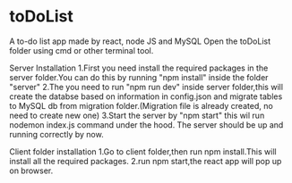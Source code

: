 # toDoList
A to-do list app made by react, node JS and MySQL 
Open the toDoList folder using cmd or other terminal tool.

Server Installation
1.First you need install the required packages in the server folder.You can do this by running "npm install" inside the folder "server"
2.The you need to run "npm run dev" inside server folder,this will create the databse based on information in config.json and migrate tables to MySQL db from migration folder.(Migration file is already created, no need to create new one)
3.Start the server by "npm start" this wil run nodemon index.js command under the hood.
The server should be up and running correctly by now.

Client folder installation
1.Go to client folder,then run npm install.This will install all the required packages.
2.run npm start,the react app will pop up on browser.

